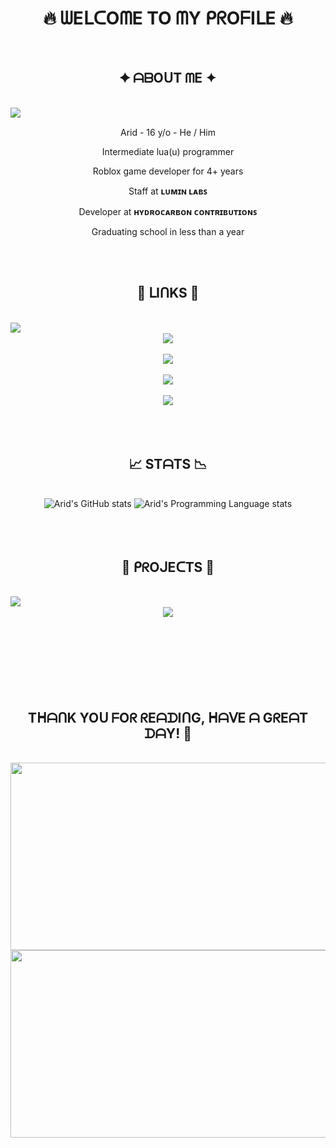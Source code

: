 <h1 align="center">🔥 ᗯEᒪᑕOᗰE TO ᗰY ᑭᖇOᖴIᒪE 🔥</h1>
<br>

<h2 align="center">✦ ᗩᗷOᑌT ᗰE ✦</h2>
<br>
<img src="https://i.pinimg.com/originals/2f/56/90/2f5690ee185f5345025b1a5b0bf2c8aa.gif" align="left">
<br>
<div align="center">
<p>Arid - 16 y/o - He / Him</p>
<p>Intermediate lua(u) programmer</p>
<p>Roblox game developer for 4+ years</p>
<p>Staff at <b>ʟᴜᴍɪɴ ʟᴀʙꜱ</b></p>
<p>Developer at <b>ʜʏᴅʀᴏᴄᴀʀʙᴏɴ ᴄᴏɴᴛʀɪʙᴜᴛɪᴏɴꜱ</b></p>
<p>Graduating school in less than a year</p>
</div>
<br><br>

<h2 align="center">🔗 ᒪIᑎKS 🔗</h2>
<br>
<img src="https://media1.tenor.com/m/0oH_oZ43RxEAAAAC/luffy-gear-5.gif" align="left">
<br>
<div align="center">
<img src="https://img.shields.io/badge/Twitter-black?style=for-the-badge&logo=x&link=https%3A%2F%2Ftwitter.com%2FAridAjd"/>
<br><br>
<img src="https://img.shields.io/badge/GitHub-gray?style=for-the-badge&logo=github&link=https%3A%2F%2Fgithub.com%2FAridAjd"/>
<br><br>
<img src="https://img.shields.io/badge/Roblox-%231B2A35?style=for-the-badge&logo=roblox&link=https%3A%2F%2Fwww.roblox.com%2Fusers%2F3914058635%2Fprofile"/>
<br><br>
<img src="https://img.shields.io/badge/YouTube-%23FF0000?style=for-the-badge&logo=YouTube&link=https%3A%2F%2Fwww.youtube.com%2Fchannel%2FUCImouIOtfqj4dNny4WumPZQ"/>
<br><br>
</div>
<br><br>

<h2 align="center">📈 STᗩTS 📉</h2>
<br>
<div align="center">
<img alt="Arid's GitHub stats" src="https://github-readme-stats.vercel.app/api?username=aridajd&show_icons=true"/>
<img alt="Arid's Programming Language stats" src="https://github-readme-stats.vercel.app/api/top-langs/?username=aridajd&layout=compact"/>
<br><br>
</div>
<br><br>

<h2 align="center">🔧 ᑭᖇOᒍEᑕTS 🔨</h2>
<br>
<img src="https://i.pinimg.com/originals/39/58/20/3958207310c490e17024c4d727fc73c9.gif" align="left"/>
<br>
<div align="center">
<a href="https://www.github.com/lumin-dev/Aegis"><img src="https://github-readme-stats.vercel.app/api/pin/?username=lumin-dev&repo=aegis"/></a>
<br><br>
</div>
<br><br><br><br><br><br>

<h2 align="center">TᕼᗩᑎK YOᑌ ᖴOᖇ ᖇEᗩᗪIᑎG, ᕼᗩᐯE ᗩ GᖇEᗩT ᗪᗩY! 👋</h2>
<br>
<img src="https://media.tenor.com/bto5N16vmJ8AAAAd/luffy-meydsama.gif" align="left" height="300" width="550"/>
<img src="https://64.media.tumblr.com/6827ca13ffe7048d15438b3ce3dc017f/tumblr_pv04lpujh01vs1b7ho3_r1_540.gif" align="right" height="300" width="550"/>
<br>
